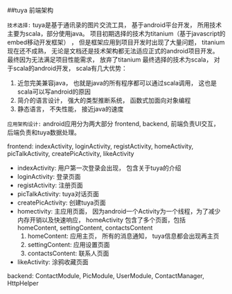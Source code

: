 ##tuya 前端架构

`技术选择:`
  tuya是基于通讯录的图片交流工具， 基于android平台开发， 所用技术主要为scala，部分使用java。 项目初期选择的技术为titanium（基于javascript的embed移动开发框架） ， 但是框架应用到项目开发时出现了大量问题， titanium 现在还不成熟， 无论是文档还是技术架构都无法适应正式的android项目开发。  最终因为无法满足项目性能需求， 放弃了titanium 最终选择的技术为scala， 对于scala的android开发， scala有几大优势：
1. 近忽完美兼容java， 也就是java的所有程序都可以通过scala调用， 这也是scala可以写android的原因
2. 简介的语言设计， 强大的类型推断系统， 函数式加面向对象编程
3. 静态语言， 不失性能， 接近java的速度

`应用架构设计:`
   android应用分为两大部分 frontend, backend, 前端负责UI交互， 后端负责和tuya数据处理。
  
   frontend: indexActivity, loginActivity, registActivity, homeActivity, picTalkActivity, createPicActivity, likeActivity

   * indexActivity: 用户第一次登录会出现， 包含关于tuya的介绍
   * loginActivity: 登录页面
   * registActivity: 注册页面
   * picTalkActivity: tuya对话页面
   * createPicActivity: 创建tuya页面
   * homectivity: 主应用页面， 因为android一个Activity为一个线程，为了减少内存开销以及快速响应， homeActivity 包含了多个页面，包括homeContent, settingContent, contactsContent 
       1. homeContent: 应用主页， 所有的消息通知， tuya信息都会出现再主页
       2. settingContent: 应用设置页面 
       3. contactsContent: 联系人页面
   * likeActivity: 涂鸦收藏页面
   
   backend: ContactModule, PicModule, UserModule, ContactManager, HttpHelper
      

